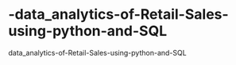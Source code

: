 # -data_analytics-of-Retail-Sales-using-python-and-SQL
 data_analytics-of-Retail-Sales-using-python-and-SQL
